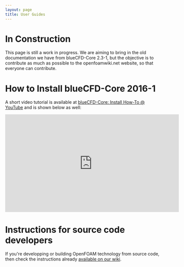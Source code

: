 ```yaml
---
layout: page
title: User Guides
---
```


# In Construction

This page is still a work in progress. We are aiming to bring in the old
documentation we have from blueCFD-Core 2.3-1, but the objective is to contribute
as much as possible to the openfoamwiki.net website, so that everyone can
contribute.

# How to Install blueCFD-Core 2016-1

A short video tutorial is available at [blueCFD-Core: Install How-To @ YouTube](https://www.youtube.com/watch?v=nl7er2t-TnU) and is shown below as well:
<iframe width="560" height="315" src="https://www.youtube.com/embed/nl7er2t-TnU" frameborder="0" allowfullscreen></iframe>


# Instructions for source code developers
If you're developping or building OpenFOAM technology from source code, then
check the instructions already [available on our wiki](https://github.com/blueCFD/Core/wiki/).
